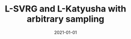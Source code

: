 ---
title: "L-SVRG and L-Katyusha with arbitrary sampling"
collection: publications
category: manuscripts
permalink: /publication/2021-jmlr-lsvrg-lkatyusha
excerpt: 'Xun Qian, Zheng Qu and Peter Richtárik. L-SVRG and L-Katyusha with arbitrary sampling.'
date: 2021-01-01
venue: 'Journal of Machine Learning Research, 22(112), 1-47'
paperurl: 'https://jmlr.csail.mit.edu/papers/v22/20-156.html'
citation: 'Xun Qian, Zheng Qu and Peter Richtárik. (2021). "L-SVRG and L-Katyusha with arbitrary sampling." <i>Journal of Machine Learning Research, 22(112), 1-47</i>.'
---